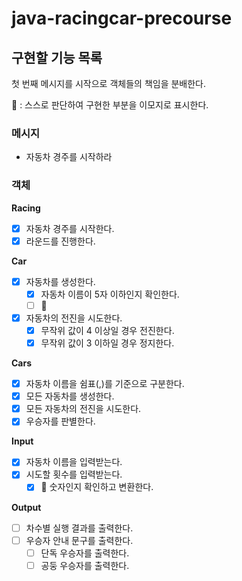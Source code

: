 # java-racingcar-precourse

## 구현할 기능 목록

첫 번째 메시지를 시작으로 객체들의 책임을 분배한다.

👀 : 스스로 판단하여 구현한 부분을 이모지로 표시한다.

### 메시지

- 자동차 경주를 시작하라

### 객체

**Racing**

- [x]  자동차 경주를 시작한다.
- [x]  라운드를 진행한다.

**Car**

- [x]  자동차를 생성한다.
    - [x]  자동차 이름이 5자 이하인지 확인한다.
    - [ ]  👀
- [x]  자동차의 전진을 시도한다.
    - [x]  무작위 값이 4 이상일 경우 전진한다.
    - [x]  무작위 값이 3 이하일 경우 정지한다.

**Cars**

- [x]  자동차 이름을 쉼표(,)를 기준으로 구분한다.
- [x]  모든 자동차를 생성한다.
- [x]  모든 자동차의 전진을 시도한다.
- [x]  우승자를 판별한다.

**Input**

- [x]  자동차 이름을 입력받는다.
- [x]  시도할 횟수를 입력받는다.
    - [x] 👀 숫자인지 확인하고 변환한다.

**Output**

- [ ]  차수별 실행 결과를 출력한다.
- [ ]  우승자 안내 문구를 출력한다.
    - [ ]  단독 우승자를 출력한다.
    - [ ]  공둥 우승자를 출력한다.